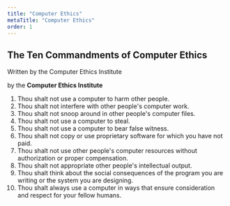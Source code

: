 ```yaml
---
title: "Computer Ethics"
metaTitle: "Computer Ethics"
order: 1
---
```


## The Ten Commandments of Computer Ethics

Written by the Computer Ethics Institute

by the **Computer Ethics Institute**

1. Thou shalt not use a computer to harm other people.
2. Thou shalt not interfere with other people's computer work.
3. Thou shalt not snoop around in other people's computer files.
4. Thou shalt not use a computer to steal.
5. Thou shalt not use a computer to bear false witness.
6. Thou shalt not copy or use proprietary software for which you have not paid.
7. Thou shalt not use other people's computer resources without authorization or proper compensation.
8. Thou shalt not appropriate other people's intellectual output.
9. Thou shalt think about the social consequences of the program you are writing or the system you are designing.
10. Thou shalt always use a computer in ways that ensure consideration and respect for your fellow humans.